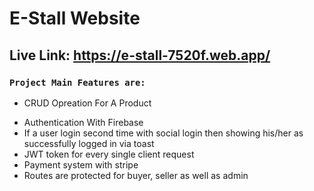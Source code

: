 # E-Stall Website

## Live Link: https://e-stall-7520f.web.app/

### `Project Main Features are:`

- CRUD Opreation For A Product

* Authentication With Firebase
* If a user login second time with social login then showing his/her as successfully logged in via toast
* JWT token for every single client request
* Payment system with stripe
* Routes are protected for buyer, seller as well as admin

